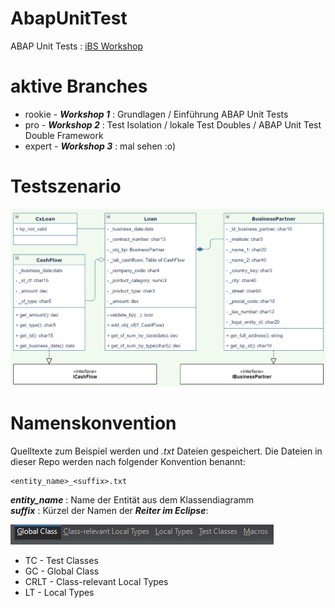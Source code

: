 # AbapUnitTest

ABAP Unit Tests : [iBS Workshop](https://www.ibs-banking.com/de/)

# aktive Branches

* rookie - ***Workshop 1*** : Grundlagen / Einführung ABAP Unit Tests 
* pro - ***Workshop 2*** :  Test Isolation / lokale Test Doubles / ABAP Unit Test Double Framework
* expert - ***Workshop 3*** : mal sehen :o)

# Testszenario

![Klass](/img/class.png)

# Namenskonvention

Quelltexte zum Beispiel werden und *.txt* Dateien gespeichert.
Die Dateien in dieser Repo werden nach folgender Konvention benannt: <br>

    <entity_name>_<suffix>.txt

***entity_name*** : Name der Entität aus dem Klassendiagramm <br>
***suffix*** : Kürzel der Namen der ***Reiter im Eclipse***: <br>

![Namenskonvention](/img/naming_convention.png)
* TC - Test Classes
* GC - Global Class
* CRLT - Class-relevant Local Types
* LT - Local Types